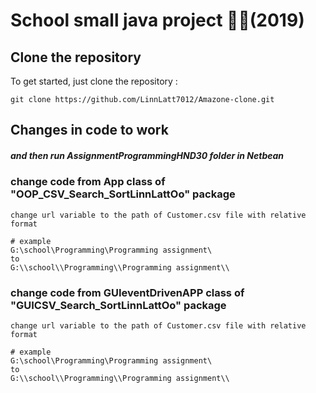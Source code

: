 # School small java project :school::school:(2019)

## Clone the repository

To get started, just clone the repository :

    git clone https://github.com/LinnLatt7012/Amazone-clone.git
    
## Changes in code to work
##### and then run AssignmentProgrammingHND30 folder in Netbean

### change code from App class of "OOP_CSV_Search_SortLinnLattOo" package
    change url variable to the path of Customer.csv file with relative format

    # example
    G:\school\Programming\Programming assignment\ 
    to 
    G:\\school\\Programming\\Programming assignment\\

### change code from GUIeventDrivenAPP class of "GUICSV_Search_SortLinnLattOo" package
    change url variable to the path of Customer.csv file with relative format

    # example
    G:\school\Programming\Programming assignment\ 
    to 
    G:\\school\\Programming\\Programming assignment\\
